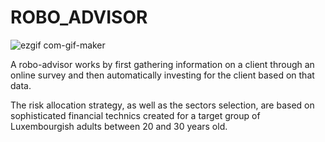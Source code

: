 # ROBO_ADVISOR
![ezgif com-gif-maker](https://user-images.githubusercontent.com/64299794/165606538-087f3709-a0c9-4e01-8bdb-9191d021280e.gif)


A robo-advisor works by first gathering information on a client through an online survey and then automatically investing for the client based on that data. 

The risk allocation strategy, as well as the sectors selection, are based on sophisticated financial technics created for a target group of Luxembourgish adults between 20 and 30 years old.
